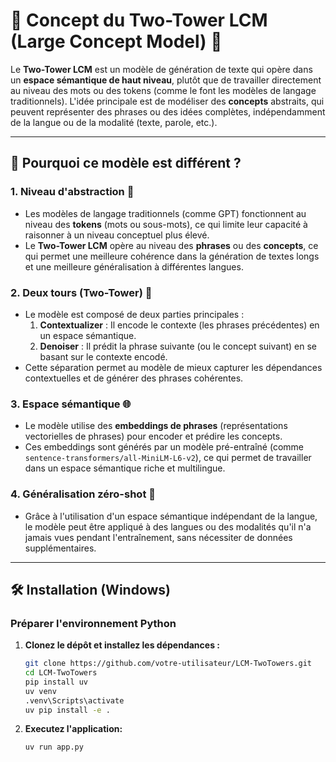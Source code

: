 # 🚀 Concept du Two-Tower LCM (Large Concept Model) 🧠

Le **Two-Tower LCM** est un modèle de génération de texte qui opère dans un **espace sémantique de haut niveau**, plutôt que de travailler directement au niveau des mots ou des tokens (comme le font les modèles de langage traditionnels). L'idée principale est de modéliser des **concepts** abstraits, qui peuvent représenter des phrases ou des idées complètes, indépendamment de la langue ou de la modalité (texte, parole, etc.).

---

## 🌟 Pourquoi ce modèle est différent ?

### 1. **Niveau d'abstraction** 🎯
- Les modèles de langage traditionnels (comme GPT) fonctionnent au niveau des **tokens** (mots ou sous-mots), ce qui limite leur capacité à raisonner à un niveau conceptuel plus élevé.
- Le **Two-Tower LCM** opère au niveau des **phrases** ou des **concepts**, ce qui permet une meilleure cohérence dans la génération de textes longs et une meilleure généralisation à différentes langues.

### 2. **Deux tours (Two-Tower)** 🏰
- Le modèle est composé de deux parties principales :
  1. **Contextualizer** : Il encode le contexte (les phrases précédentes) en un espace sémantique.
  2. **Denoiser** : Il prédit la phrase suivante (ou le concept suivant) en se basant sur le contexte encodé.
- Cette séparation permet au modèle de mieux capturer les dépendances contextuelles et de générer des phrases cohérentes.

### 3. **Espace sémantique** 🌐
- Le modèle utilise des **embeddings de phrases** (représentations vectorielles de phrases) pour encoder et prédire les concepts.
- Ces embeddings sont générés par un modèle pré-entraîné (comme `sentence-transformers/all-MiniLM-L6-v2`), ce qui permet de travailler dans un espace sémantique riche et multilingue.

### 4. **Généralisation zéro-shot** 🎯
- Grâce à l'utilisation d'un espace sémantique indépendant de la langue, le modèle peut être appliqué à des langues ou des modalités qu'il n'a jamais vues pendant l'entraînement, sans nécessiter de données supplémentaires.

---


## 🛠️ Installation (Windows)

### Préparer l'environnement Python

1. **Clonez le dépôt et installez les dépendances :**

   ```bash
   git clone https://github.com/votre-utilisateur/LCM-TwoTowers.git
   cd LCM-TwoTowers
   pip install uv
   uv venv
   .venv\Scripts\activate
   uv pip install -e .

2. **Executez l'application:**
    ```bash
    uv run app.py




